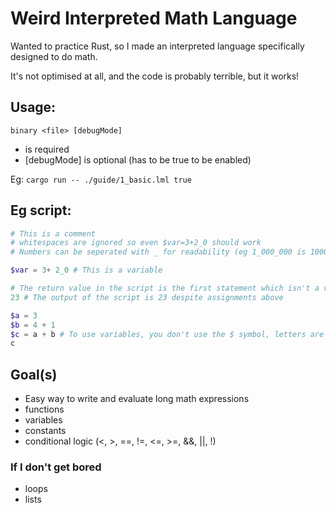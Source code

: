 # Weird Interpreted Math Language
Wanted to practice Rust, so I made an interpreted language specifically designed to do math.

It's not optimised at all, and the code is probably terrible, but it works!

## Usage:
`binary <file> [debugMode]`
- <file> is required
- [debugMode] is optional (has to be true to be enabled)

Eg: `cargo run -- ./guide/1_basic.lml true`

## Eg script:

```php
# This is a comment
# whitespaces are ignored so even $var=3+2_0 should work
# Numbers can be seperated with _ for readability (eg 1_000_000 is 1000000)

$var = 3+ 2_0 # This is a variable

# The return value in the script is the first statement which isn't a variable / function assignment
23 # The output of the script is 23 despite assignments above
```

```php
$a = 3
$b = 4 + 1
$c = a + b # To use variables, you don't use the $ symbol, letters are syntax / variables
c
```

## Goal(s)
- Easy way to write and evaluate long math expressions
- functions
- variables
- constants
- conditional logic (<, >, ==, !=, <=, >=, &&, ||, !)

### If I don't get bored
- loops
- lists
